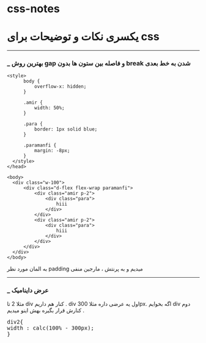 # css-notes
<h1>یکسری نکات و توضیحات برای css</h1>
<hr/>
<h3>_ بهترین روش gap و فاصله بین ستون ها بدون break شدن به خط بعدی</h3>

  ```
<style>
        body {
            overflow-x: hidden;
        }
    
        .amir {
            width: 50%;
        }

        .para {
            border: 1px solid blue;
        }

        .paramanfi {
            margin: -8px;
        }
    </style>
</head>

<body>
    <div class="w-100">
        <div class="d-flex flex-wrap paramanfi">
            <div class="amir p-2">
                <div class="para">
                    hiii
                </div>
            </div>
            <div class="amir p-2">
                <div class="para">
                    hiii
                </div>
            </div>
        </div>
    </div>
</body>
```

<p>به المان مورد نظر padding میدیم و به پرنتش ، مارجین منفی</p>
<hr/>
<h3>_ عرض داینامیک</h3>
<p>مثلا 2 تا div کنار هم داریم . div اول یه عرضی داره مثلا 300px. اگه بخوایم div دوم کنارش قرار بگیره بهش اینو میدیم .</p>
<pre>
div2{
width : calc(100% - 300px);
}
</pre>
